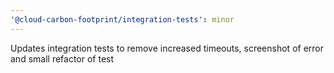 ```yaml
---
'@cloud-carbon-footprint/integration-tests': minor
---
```


Updates integration tests to remove increased timeouts, screenshot of error and small refactor of test
